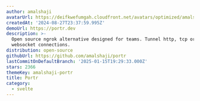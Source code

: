 ```yaml
---
author: amalshaji
avatarUrl: https://deifkwefumgah.cloudfront.net/avatars/optimized/amalshaji-portr-avatar-128.webp
createdAt: '2024-08-27T23:37:59.995Z'
demoUrl: https://portr.dev
description: >-
  Open source ngrok alternative designed for teams. Tunnel http, tcp or
  websocket connections.
distribution: open-source
githubUrl: https://github.com/amalshaji/portr
lastCommitOnDefaultBranch: '2025-01-15T19:29:33.000Z'
stars: 2366
themeKey: amalshaji-portr
title: Portr
category:
  - svelte
---
```

